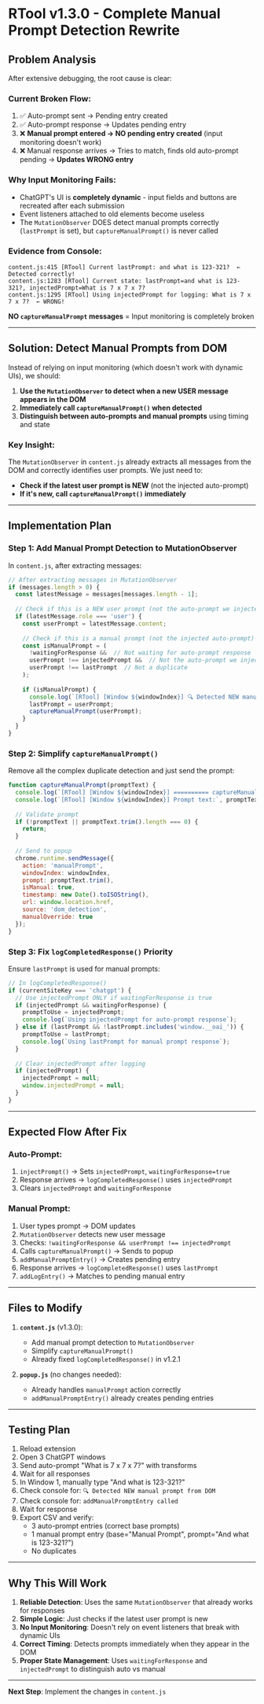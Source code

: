 # RTool v1.3.0 - Complete Manual Prompt Detection Rewrite

## **Problem Analysis**

After extensive debugging, the root cause is clear:

### **Current Broken Flow:**
1. ✅ Auto-prompt sent → Pending entry created
2. ✅ Auto-prompt response → Updates pending entry
3. ❌ **Manual prompt entered → NO pending entry created** (input monitoring doesn't work)
4. ❌ Manual response arrives → Tries to match, finds old auto-prompt pending → **Updates WRONG entry**

### **Why Input Monitoring Fails:**
- ChatGPT's UI is **completely dynamic** - input fields and buttons are recreated after each submission
- Event listeners attached to old elements become useless
- The `MutationObserver` DOES detect manual prompts correctly (`lastPrompt` is set), but `captureManualPrompt()` is never called

### **Evidence from Console:**
```
content.js:415 [RTool] Current lastPrompt: and what is 123-321?  ← Detected correctly!
content.js:1283 [RTool] Current state: lastPrompt=and what is 123-321?, injectedPrompt=What is 7 x 7 x 7?
content.js:1295 [RTool] Using injectedPrompt for logging: What is 7 x 7 x 7?  ← WRONG!
```

**NO `captureManualPrompt` messages** = Input monitoring is completely broken

---

## **Solution: Detect Manual Prompts from DOM**

Instead of relying on input monitoring (which doesn't work with dynamic UIs), we should:

1. **Use the `MutationObserver` to detect when a new USER message appears in the DOM**
2. **Immediately call `captureManualPrompt()` when detected**
3. **Distinguish between auto-prompts and manual prompts** using timing and state

### **Key Insight:**
The `MutationObserver` in `content.js` already extracts all messages from the DOM and correctly identifies user prompts. We just need to:
- **Check if the latest user prompt is NEW** (not the injected auto-prompt)
- **If it's new, call `captureManualPrompt()` immediately**

---

## **Implementation Plan**

### **Step 1: Add Manual Prompt Detection to MutationObserver**

In `content.js`, after extracting messages:

```javascript
// After extracting messages in MutationObserver
if (messages.length > 0) {
  const latestMessage = messages[messages.length - 1];
  
  // Check if this is a NEW user prompt (not the auto-prompt we injected)
  if (latestMessage.role === 'user') {
    const userPrompt = latestMessage.content;
    
    // Check if this is a manual prompt (not the injected auto-prompt)
    const isManualPrompt = (
      !waitingForResponse &&  // Not waiting for auto-prompt response
      userPrompt !== injectedPrompt &&  // Not the auto-prompt we injected
      userPrompt !== lastPrompt  // Not a duplicate
    );
    
    if (isManualPrompt) {
      console.log(`[RTool] [Window ${windowIndex}] 🔍 Detected NEW manual prompt from DOM:`, userPrompt.substring(0, 50));
      lastPrompt = userPrompt;
      captureManualPrompt(userPrompt);
    }
  }
}
```

### **Step 2: Simplify `captureManualPrompt()`**

Remove all the complex duplicate detection and just send the prompt:

```javascript
function captureManualPrompt(promptText) {
  console.log(`[RTool] [Window ${windowIndex}] ========== captureManualPrompt called ==========`);
  console.log(`[RTool] [Window ${windowIndex}] Prompt text:`, promptText.substring(0, 50));
  
  // Validate prompt
  if (!promptText || promptText.trim().length === 0) {
    return;
  }
  
  // Send to popup
  chrome.runtime.sendMessage({
    action: 'manualPrompt',
    windowIndex: windowIndex,
    prompt: promptText.trim(),
    isManual: true,
    timestamp: new Date().toISOString(),
    url: window.location.href,
    source: 'dom_detection',
    manualOverride: true
  });
}
```

### **Step 3: Fix `logCompletedResponse()` Priority**

Ensure `lastPrompt` is used for manual prompts:

```javascript
// In logCompletedResponse()
if (currentSiteKey === 'chatgpt') {
  // Use injectedPrompt ONLY if waitingForResponse is true
  if (injectedPrompt && waitingForResponse) {
    promptToUse = injectedPrompt;
    console.log(`Using injectedPrompt for auto-prompt response`);
  } else if (lastPrompt && !lastPrompt.includes('window.__oai_')) {
    promptToUse = lastPrompt;
    console.log(`Using lastPrompt for manual prompt response`);
  }
  
  // Clear injectedPrompt after logging
  if (injectedPrompt) {
    injectedPrompt = null;
    window.injectedPrompt = null;
  }
}
```

---

## **Expected Flow After Fix**

### **Auto-Prompt:**
1. `injectPrompt()` → Sets `injectedPrompt`, `waitingForResponse=true`
2. Response arrives → `logCompletedResponse()` uses `injectedPrompt`
3. Clears `injectedPrompt` and `waitingForResponse`

### **Manual Prompt:**
1. User types prompt → DOM updates
2. `MutationObserver` detects new user message
3. Checks: `!waitingForResponse && userPrompt !== injectedPrompt`
4. Calls `captureManualPrompt()` → Sends to popup
5. `addManualPromptEntry()` → Creates pending entry
6. Response arrives → `logCompletedResponse()` uses `lastPrompt`
7. `addLogEntry()` → Matches to pending manual entry

---

## **Files to Modify**

1. **`content.js`** (v1.3.0):
   - Add manual prompt detection to `MutationObserver`
   - Simplify `captureManualPrompt()`
   - Already fixed `logCompletedResponse()` in v1.2.1

2. **`popup.js`** (no changes needed):
   - Already handles `manualPrompt` action correctly
   - `addManualPromptEntry()` already creates pending entries

---

## **Testing Plan**

1. Reload extension
2. Open 3 ChatGPT windows
3. Send auto-prompt "What is 7 x 7 x 7?" with transforms
4. Wait for all responses
5. In Window 1, manually type "And what is 123-321?"
6. Check console for: `🔍 Detected NEW manual prompt from DOM`
7. Check console for: `addManualPromptEntry called`
8. Wait for response
9. Export CSV and verify:
   - 3 auto-prompt entries (correct base prompts)
   - 1 manual prompt entry (base="Manual Prompt", prompt="And what is 123-321?")
   - No duplicates

---

## **Why This Will Work**

1. **Reliable Detection**: Uses the same `MutationObserver` that already works for responses
2. **Simple Logic**: Just checks if the latest user prompt is new
3. **No Input Monitoring**: Doesn't rely on event listeners that break with dynamic UIs
4. **Correct Timing**: Detects prompts immediately when they appear in the DOM
5. **Proper State Management**: Uses `waitingForResponse` and `injectedPrompt` to distinguish auto vs manual

---

**Next Step**: Implement the changes in `content.js`


